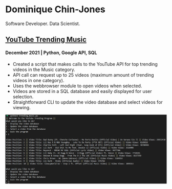 # Dominique Chin-Jones
Software Developer. Data Scientist.

## [YouTube Trending Music](https://github.com/cmdcjones/youtube-trending-music)
#### December 2021 | Python, Google API, SQL
- Created a script that makes calls to the YouTube API for top trending videos in the Music category.
- API call can request up to 25 videos (maximum amount of trending videos in one category).
- Uses the webbrowser module to open videos when selected.
- Videos are stored in a SQL database and easily displayed for user selection.
- Straightforward CLI to update the video database and select videos for viewing.

![](https://raw.githubusercontent.com/cmdcjones/portfolio/main/youtube-trending-music.png)

